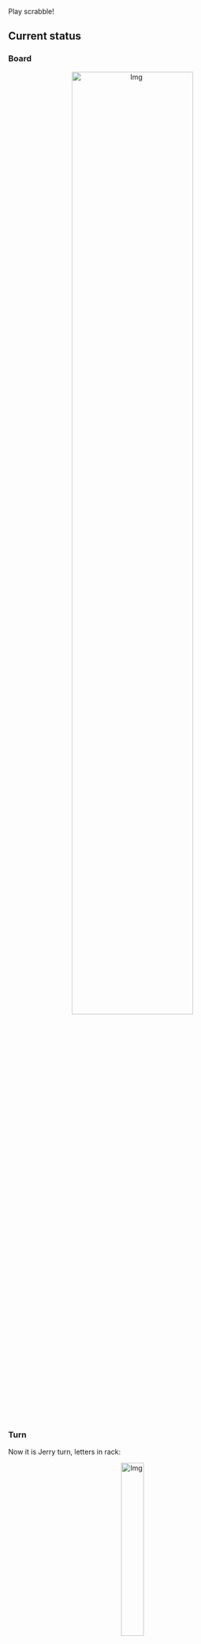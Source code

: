 
Play scrabble!
## Current status
### Board
<p align="center">
<img src="https://raw.githubusercontent.com/radosz99/radosz99/main/board.png" width=70% alt="Img"/>
    </p>
    
### Turn
Now it is Jerry turn, letters in rack:
<p align="center">
<img src="https://raw.githubusercontent.com/radosz99/radosz99/main/rack.png" width=30% alt="Img"/>
</p>

### Game score
| Id | Player name | Points |
  | - | - | - |  
|0 | Tom | 111
|1 | Jerry | 46
## Make the move
Make the move and insert the letters by creating an [issue](https://github.com/radosz99/radosz99/issues/new?title=scrabble%7Cmove%7C7%3AA%3ARIDE&body=Just+push+%27Submit+new+issue%27+or+update+with+your+move.) according to the rules or...

## Possibly best moves  
Are you sure? :smiling_imp: :smiling_imp: :smiling_imp:
<details>
  <summary>Spoiler warning!</summary>
  
  | Id | Move | Issue link | Points |
  | - | - | - | - |  
|1| H:5:limbier | [scrabble&#124;move&#124;H:5:limbier](https://github.com/radosz99/radosz99/issues/new?title=scrabble%7Cmove%7CH%3A5%3Alimbier&body=Just+push+%27Submit+new+issue%27+or+update+with+your+move.) | 12 
|2| H:5:limber | [scrabble&#124;move&#124;H:5:limber](https://github.com/radosz99/radosz99/issues/new?title=scrabble%7Cmove%7CH%3A5%3Alimber&body=Just+push+%27Submit+new+issue%27+or+update+with+your+move.) | 10 
|3| H:4:limmer | [scrabble&#124;move&#124;H:4:limmer](https://github.com/radosz99/radosz99/issues/new?title=scrabble%7Cmove%7CH%3A4%3Alimmer&body=Just+push+%27Submit+new+issue%27+or+update+with+your+move.) | 10 
|4| H:5:limmer | [scrabble&#124;move&#124;H:5:limmer](https://github.com/radosz99/radosz99/issues/new?title=scrabble%7Cmove%7CH%3A5%3Alimmer&body=Just+push+%27Submit+new+issue%27+or+update+with+your+move.) | 10 
|5| H:7:mimer | [scrabble&#124;move&#124;H:7:mimer](https://github.com/radosz99/radosz99/issues/new?title=scrabble%7Cmove%7CH%3A7%3Amimer&body=Just+push+%27Submit+new+issue%27+or+update+with+your+move.) | 10 
|6| H:5:limbi | [scrabble&#124;move&#124;H:5:limbi](https://github.com/radosz99/radosz99/issues/new?title=scrabble%7Cmove%7CH%3A5%3Alimbi&body=Just+push+%27Submit+new+issue%27+or+update+with+your+move.) | 9 
|7| H:5:mimer | [scrabble&#124;move&#124;H:5:mimer](https://github.com/radosz99/radosz99/issues/new?title=scrabble%7Cmove%7CH%3A5%3Amimer&body=Just+push+%27Submit+new+issue%27+or+update+with+your+move.) | 9 
|8| H:4:berm | [scrabble&#124;move&#124;H:4:berm](https://github.com/radosz99/radosz99/issues/new?title=scrabble%7Cmove%7CH%3A4%3Aberm&body=Just+push+%27Submit+new+issue%27+or+update+with+your+move.) | 8 
|9| H:5:mime | [scrabble&#124;move&#124;H:5:mime](https://github.com/radosz99/radosz99/issues/new?title=scrabble%7Cmove%7CH%3A5%3Amime&body=Just+push+%27Submit+new+issue%27+or+update+with+your+move.) | 8 
|10| H:4:brim | [scrabble&#124;move&#124;H:4:brim](https://github.com/radosz99/radosz99/issues/new?title=scrabble%7Cmove%7CH%3A4%3Abrim&body=Just+push+%27Submit+new+issue%27+or+update+with+your+move.) | 8 
</details>
    
## Latest moves

| Id | Type | Move / Letters to replace | Created words / New letters | Date | Points | Player | Who |
| - | - | - | - | - | - | - | - |
|4| INSERT | O:3:ycond | ['YCOND'] | 11/27/2022, 00:30:37 | 45 | Tom | [radosz99](github.com/radosz99) |
|3| INSERT | 4:K:topic | ['TOPIC'] | 11/27/2022, 00:29:48 | 18 | Jerry | [radosz99](github.com/radosz99) |
|2| INSERT | L:3:zooey | ['ZOOEY'] | 11/27/2022, 00:29:08 | 34 | Tom | [radosz99](github.com/radosz99) |
|1| INSERT | J:5:jedi | ['JEDI'] | 11/27/2022, 00:27:22 | 28 | Jerry | [radosz99](github.com/radosz99) |
|0| INSERT | 7:H:middy | ['MIDDY'] | 11/27/2022, 00:24:54 | 32 | Tom | [radosz99](github.com/radosz99) |
